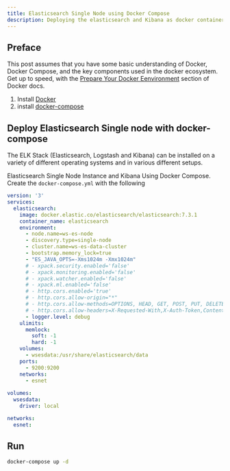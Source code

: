 ```yaml
---
title: Elasticsearch Single Node using Docker Compose
description: Deploying the elasticsearch and Kibana as docker containers 
---
```


## Preface

This post assumes that you have some basic understanding of Docker, Docker Compose, and the key components used in the docker ecosystem. Get up to speed, with the [Prepare Your Docker Eenvironment](https://docs.docker.com/get-started/#prepare-your-docker-environment) section of Docker docs.

1. Install [Docker](https://docs.docker.com/install/linux/docker-ce/ubuntu/)
2. install [docker-compose](https://docs.docker.com/compose/install/)

## Deploy Elasticsearch Single node with docker-compose
The ELK Stack (Elasticsearch, Logstash and Kibana) can be installed on a variety of different operating systems and in various different setups. 


Elasticsearch Single Node Instance and Kibana Using Docker Compose. Create the `docker-compose.yml` with the following

```yaml
version: '3'
services:
  elasticsearch:
    image: docker.elastic.co/elasticsearch/elasticsearch:7.3.1
    container_name: elasticsearch
    environment:
      - node.name=ws-es-node
      - discovery.type=single-node
      - cluster.name=ws-es-data-cluster
      - bootstrap.memory_lock=true
      - "ES_JAVA_OPTS=-Xms1024m -Xmx1024m"
      # - xpack.security.enabled='false'
      # - xpack.monitoring.enabled='false'
      # - xpack.watcher.enabled='false'
      # - xpack.ml.enabled='false'
      # - http.cors.enabled='true'
      # - http.cors.allow-origin="*"
      # - http.cors.allow-methods=OPTIONS, HEAD, GET, POST, PUT, DELETE
      # - http.cors.allow-headers=X-Requested-With,X-Auth-Token,Content-Type, Content-Length
      - logger.level: debug
    ulimits:
      memlock:
        soft: -1
        hard: -1
    volumes:
      - wsesdata:/usr/share/elasticsearch/data
    ports:
      - 9200:9200
    networks:
      - esnet
    
volumes:
  wsesdata:
    driver: local

networks:
  esnet:
```

## Run 

```bash
docker-compose up -d
```
